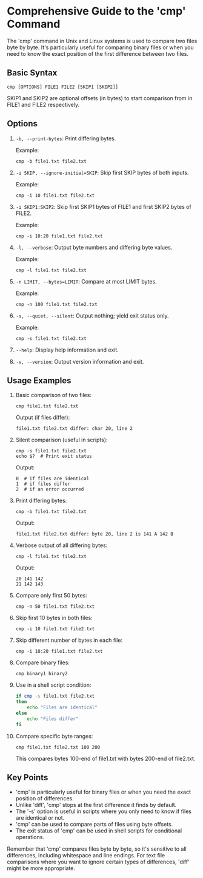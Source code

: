 # Comprehensive Guide to the 'cmp' Command

The 'cmp' command in Unix and Linux systems is used to compare two files byte by byte. It's particularly useful for comparing binary files or when you need to know the exact position of the first difference between two files.

## Basic Syntax

```
cmp [OPTIONS] FILE1 FILE2 [SKIP1 [SKIP2]]
```

SKIP1 and SKIP2 are optional offsets (in bytes) to start comparison from in FILE1 and FILE2 respectively.

## Options

1. `-b, --print-bytes`:
   Print differing bytes.

   Example:
   ```
   cmp -b file1.txt file2.txt
   ```

2. `-i SKIP, --ignore-initial=SKIP`:
   Skip first SKIP bytes of both inputs.

   Example:
   ```
   cmp -i 10 file1.txt file2.txt
   ```

3. `-i SKIP1:SKIP2`:
   Skip first SKIP1 bytes of FILE1 and first SKIP2 bytes of FILE2.

   Example:
   ```
   cmp -i 10:20 file1.txt file2.txt
   ```

4. `-l, --verbose`:
   Output byte numbers and differing byte values.

   Example:
   ```
   cmp -l file1.txt file2.txt
   ```

5. `-n LIMIT, --bytes=LIMIT`:
   Compare at most LIMIT bytes.

   Example:
   ```
   cmp -n 100 file1.txt file2.txt
   ```

6. `-s, --quiet, --silent`:
   Output nothing; yield exit status only.

   Example:
   ```
   cmp -s file1.txt file2.txt
   ```

7. `--help`:
   Display help information and exit.

8. `-v, --version`:
   Output version information and exit.

## Usage Examples

1. Basic comparison of two files:
   ```
   cmp file1.txt file2.txt
   ```
   Output (if files differ):
   ```
   file1.txt file2.txt differ: char 20, line 2
   ```

2. Silent comparison (useful in scripts):
   ```
   cmp -s file1.txt file2.txt
   echo $?  # Print exit status
   ```
   Output:
   ```
   0  # if files are identical
   1  # if files differ
   2  # if an error occurred
   ```

3. Print differing bytes:
   ```
   cmp -b file1.txt file2.txt
   ```
   Output:
   ```
   file1.txt file2.txt differ: byte 20, line 2 is 141 A 142 B
   ```

4. Verbose output of all differing bytes:
   ```
   cmp -l file1.txt file2.txt
   ```
   Output:
   ```
   20 141 142
   21 142 143
   ```

5. Compare only first 50 bytes:
   ```
   cmp -n 50 file1.txt file2.txt
   ```

6. Skip first 10 bytes in both files:
   ```
   cmp -i 10 file1.txt file2.txt
   ```

7. Skip different number of bytes in each file:
   ```
   cmp -i 10:20 file1.txt file2.txt
   ```

8. Compare binary files:
   ```
   cmp binary1 binary2
   ```

9. Use in a shell script condition:
   ```bash
   if cmp -s file1.txt file2.txt
   then
       echo "Files are identical"
   else
       echo "Files differ"
   fi
   ```

10. Compare specific byte ranges:
    ```
    cmp file1.txt file2.txt 100 200
    ```
    This compares bytes 100-end of file1.txt with bytes 200-end of file2.txt.

## Key Points

- 'cmp' is particularly useful for binary files or when you need the exact position of differences.
- Unlike 'diff', 'cmp' stops at the first difference it finds by default.
- The '-s' option is useful in scripts where you only need to know if files are identical or not.
- 'cmp' can be used to compare parts of files using byte offsets.
- The exit status of 'cmp' can be used in shell scripts for conditional operations.

Remember that 'cmp' compares files byte by byte, so it's sensitive to all differences, including whitespace and line endings. For text file comparisons where you want to ignore certain types of differences, 'diff' might be more appropriate.
